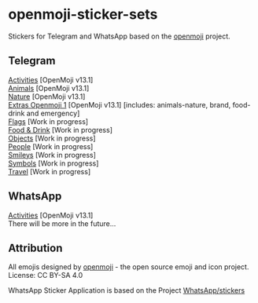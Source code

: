 # openmoji-sticker-sets
Stickers for Telegram and WhatsApp based on the [openmoji](https://github.com/hfg-gmuend/openmoji) project.  

## Telegram  
[Activities](https://t.me/addstickers/OpenMojiActivities) [OpenMoji v13.1]  
[Animals](https://t.me/addstickers/OpenMojiAnimals) [OpenMoji v13.1]   
[Nature](https://t.me/addstickers/OpenMojiNature) [OpenMoji v13.1]   
[Extras Openmoji 1](https://t.me/addstickers/OpenMojiExtras) [OpenMoji v13.1] [includes: animals-nature, brand, food-drink and emergency]   
[Flags](https://t.me/addstickers/OpenMojiFlags) [Work in progress]  
[Food & Drink](https://t.me/addstickers/OpenMojiFood) [Work in progress]    
[Objects](https://t.me/addstickers/OpenMojiObjects) [Work in progress]  
[People](https://t.me/addstickers/OpenMojiPeople) [Work in progress]   
[Smileys](https://t.me/addstickers/OpenMojiSmileys) [Work in progress]  
[Symbols](https://t.me/addstickers/OpenMojiSymbols) [Work in progress]  
[Travel](https://t.me/addstickers/OpenMojiTravel) [Work in progress]  

## WhatsApp
[Activities](https://github.com/MEibenst/openmoji-sticker-sets/releases/download/v0.1.0-alpha/OpenMoji-StickerPack1.apk) [OpenMoji v13.1]   
There will be more in the future...

## Attribution
All emojis designed by [openmoji](https://github.com/hfg-gmuend/openmoji) - the open source emoji and icon project. License: CC BY-SA 4.0

WhatsApp Sticker Application is based on the Project [WhatsApp/stickers](https://github.com/WhatsApp/stickers)
